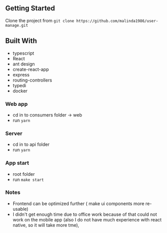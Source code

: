 
## Getting Started

Clone the project from ``git clone https://github.com/malinda1986/user-manage.git``

## Built With
- typescript
- React 
- ant design
- create-react-app
- express
- routing-controllers
- typedi
- docker

### Web app
 - cd in to consumers folder -> web
 - run ```yarn```

### Server
 - cd in to api folder
 - run ```yarn```


 ### App start 
 - root folder
 - run ```make start```

### Notes
- Frontend can be optimized further ( make ui components more re-usable)
- I didn't get enough time due to office work
because of that could not work on the mobile app (also I do not have much experience with react native, so it will take more tme), 
